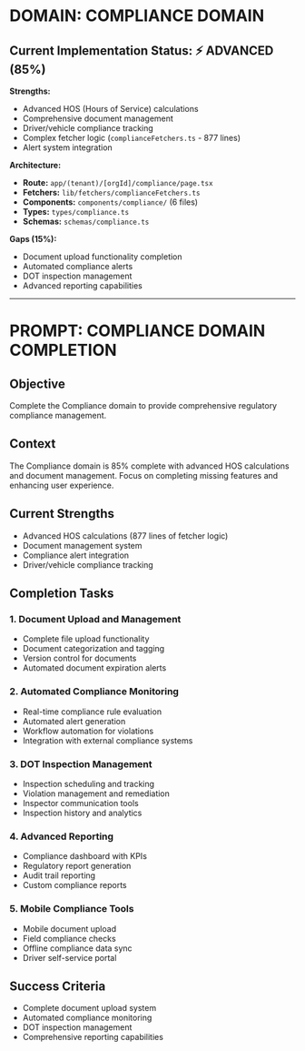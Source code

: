 # DOMAIN: COMPLIANCE DOMAIN

## Current Implementation Status: ⚡ ADVANCED (85%)


**Strengths:**

- Advanced HOS (Hours of Service) calculations
- Comprehensive document management
- Driver/vehicle compliance tracking
- Complex fetcher logic (`complianceFetchers.ts` - 877 lines)
- Alert system integration

**Architecture:**

- **Route:** `app/(tenant)/[orgId]/compliance/page.tsx`
- **Fetchers:** `lib/fetchers/complianceFetchers.ts`
- **Components:** `components/compliance/` (6 files)
- **Types:** `types/compliance.ts`
- **Schemas:** `schemas/compliance.ts`

**Gaps (15%):**

- Document upload functionality completion
- Automated compliance alerts
- DOT inspection management
- Advanced reporting capabilities

---

# PROMPT: COMPLIANCE DOMAIN COMPLETION

## Objective

Complete the Compliance domain to provide comprehensive regulatory compliance management.

## Context

The Compliance domain is 85% complete with advanced HOS calculations and document management. Focus
on completing missing features and enhancing user experience.

## Current Strengths

- Advanced HOS calculations (877 lines of fetcher logic)
- Document management system
- Compliance alert integration
- Driver/vehicle compliance tracking

## Completion Tasks

### 1. Document Upload and Management

- Complete file upload functionality
- Document categorization and tagging
- Version control for documents
- Automated document expiration alerts

### 2. Automated Compliance Monitoring

- Real-time compliance rule evaluation
- Automated alert generation
- Workflow automation for violations
- Integration with external compliance systems

### 3. DOT Inspection Management

- Inspection scheduling and tracking
- Violation management and remediation
- Inspector communication tools
- Inspection history and analytics

### 4. Advanced Reporting

- Compliance dashboard with KPIs
- Regulatory report generation
- Audit trail reporting
- Custom compliance reports

### 5. Mobile Compliance Tools

- Mobile document upload
- Field compliance checks
- Offline compliance data sync
- Driver self-service portal

## Success Criteria

- Complete document upload system
- Automated compliance monitoring
- DOT inspection management
- Comprehensive reporting capabilities
